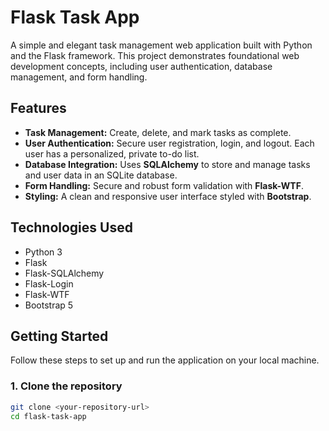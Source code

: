 # Flask Task App

A simple and elegant task management web application built with Python and the Flask framework. This project demonstrates foundational web development concepts, including user authentication, database management, and form handling.

## Features

* **Task Management:** Create, delete, and mark tasks as complete.
* **User Authentication:** Secure user registration, login, and logout. Each user has a personalized, private to-do list.
* **Database Integration:** Uses **SQLAlchemy** to store and manage tasks and user data in an SQLite database.
* **Form Handling:** Secure and robust form validation with **Flask-WTF**.
* **Styling:** A clean and responsive user interface styled with **Bootstrap**.

## Technologies Used

* Python 3
* Flask
* Flask-SQLAlchemy
* Flask-Login
* Flask-WTF
* Bootstrap 5

## Getting Started

Follow these steps to set up and run the application on your local machine.

### 1. Clone the repository

```bash
git clone <your-repository-url>
cd flask-task-app